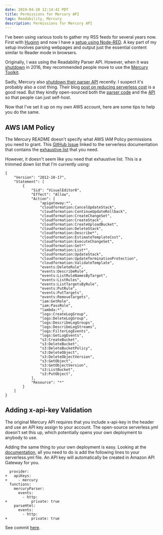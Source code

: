 ```yaml
---
date: 2019-04-28 12:14:41 PDT
title: Permissions for Mercury API
tags: Readability, Mercury
description: Permissions for Mercury API
---
```

I've been using various tools to gather my RSS feeds for several years now.
First with [Huginn][2] and now I have a [setup using Node-RED][1]. A key part
of my setup involves parsing webpages and output just the essential content
similar to Reader mode in browsers.

Originally, I was using the Readability Parser API. However, when it was
[shutdown][3] in 2016, they recommended people move to use the [Mercury
Toolkit][4].

Sadly, Mercury also [shutdown their parser API][5] recently. I suspect it's
probably also a cost thing. Their blog [post on reducing serverless cost][8] is
a good read. But they kindly open-sourced both the [parser code][7] and the
[API][6] so that people can just self-host.

Now that I've set it up on my own AWS account, here are some tips to help you
do the same.

## AWS IAM Policy

The Mercury README doesn't specify what AWS IAM Policy permissions you need to
grant. This [GitHub Issue][11] linked to the serverless documentation that
contains the [exhaustive list][12] that you need.

However, it doesn't seem like you need that exhaustive list. This is a trimmed
down list that I'm currently using:
```
{
    "Version": "2012-10-17",
    "Statement": [
        {
            "Sid": "VisualEditor0",
            "Effect": "Allow",
            "Action": [
                "apigateway:*",
                "cloudformation:CancelUpdateStack",
                "cloudformation:ContinueUpdateRollback",
                "cloudformation:CreateChangeSet",
                "cloudformation:CreateStack",
                "cloudformation:CreateUploadBucket",
                "cloudformation:DeleteStack",
                "cloudformation:Describe*",
                "cloudformation:EstimateTemplateCost",
                "cloudformation:ExecuteChangeSet",
                "cloudformation:Get*"
                "cloudformation:List*",
                "cloudformation:UpdateStack",
                "cloudformation:UpdateTerminationProtection",
                "cloudformation:ValidateTemplate",
                "events:DeleteRule",
                "events:DescribeRule",
                "events:ListRuleNamesByTarget",
                "events:ListRules",
                "events:ListTargetsByRule",
                "events:PutRule",
                "events:PutTargets",
                "events:RemoveTargets",
                "iam:GetRole",
                "iam:PassRole",
                "lambda:*",
                "logs:CreateLogGroup",
                "logs:DeleteLogGroup",
                "logs:DescribeLogGroups",
                "logs:DescribeLogStreams",
                "logs:FilterLogEvents",
                "logs:GetLogEvents",
                "s3:CreateBucket",
                "s3:DeleteBucket",
                "s3:DeleteBucketPolicy",
                "s3:DeleteObject",
                "s3:DeleteObjectVersion",
                "s3:GetObject",
                "s3:GetObjectVersion",
                "s3:ListBucket",
                "s3:PutObject",
            ],
            "Resource": "*"
        }
    ]
}
```

## Adding x-api-key Validation

The original Mercury API requires that you include x-api-key in the header and
use an API key assign to your account. The open-source serverless.yml doesn't
set this up, which potentially opens your own deployment to anybody to use.

Adding the same thing to your own deployment is easy. Looking at the
[documentation][10], all you need to do is add the following lines to your
serverless.yml file. An API key will automatically be created in Amazon API
Gateway for you.

```
  provider:
+   apiKeys:
+     - mercury
  functions:
    mercuryParser:
      events:
        - http:
+           private: true
    parseHtml:
      events:
        - http:
+           private: true
```

See commit [here][9].



  [1]: /2016/12/29/huginn-to-node-red/
  [2]: https://github.com/huginn/huginn
  [3]: https://medium.com/@readability/the-readability-bookmarking-service-will-shut-down-on-september-30-2016-1641cc18e02b
  [4]: https://mercury.postlight.com/
  [5]: https://mailchi.mp/postlight/action-required-mercury-parser-api-will-sunset-in-60-days
  [6]: https://github.com/postlight/mercury-parser-api
  [7]: https://github.com/postlight/mercury-parser
  [8]: https://postlight.com/trackchanges/serving-39-million-requests-for-370-month-or-how-we-reduced-our-hosting-costs-by-two-orders-of
  [9]: https://github.com/dannysu/mercury-parser-api/commit/eba818b6730d5c5f83920997569c98c348eba1e0
  [10]: https://serverless.com/framework/docs/providers/aws/guide/serverless.yml/
  [11]: https://github.com/postlight/mercury-parser-api/issues/9
  [12]: https://gist.github.com/ServerlessBot/7618156b8671840a539f405dea2704c8
